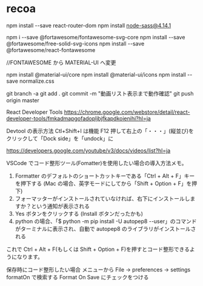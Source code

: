 # recoa

npm install --save react-router-dom
npm install node-sass@4.14.1

npm i --save @fortawesome/fontawesome-svg-core
npm install --save @fortawesome/free-solid-svg-icons
npm install --save @fortawesome/react-fontawesome

//FONTAWESOME から MATERIAL-UI へ変更

npm install @material-ui/core
npm install @material-ui/icons
npm install --save normalize.css

git branch -a
git add .
git commit -m "動画リスト表示まで動作確認"
git push origin master

React Developer Tools
https://chrome.google.com/webstore/detail/react-developer-tools/fmkadmapgofadopljbjfkapdkoienihi?hl=ja

Devtool の表示方法
Ctl+Shift+I は機能
F12 押して右上の「・・・」(縦並び)をクリックして「Dock side」を「undock」に

https://developers.google.com/youtube/v3/docs/videos/list?hl=ja

VSCode でコード整形ツール(Fomatter)を使用したい場合の導入方法メモ。

1. Formatter のデフォルトのショートカットキーである「Ctrl + Alt + F」キーを押下する
   (Mac の場合、英字モードにしてから「Shift + Option + F」を押下)
2. フォーマッターがインストールされていなければ、右下にインストールしますか？という通知が表示される
3. Yes ボタンをクリックする (Install ボタンだったかも)
4. python の場合、「$ python -m pip install -U autopep8 --user」のコマンドがターミナルに表示され、自動で autopep8 のライブラリがインストールされる

これで Ctrl + Alt + F(もしくは Shift + Option + F)を押すとコード整形できるようになります。

保存時にコード整形したい場合
メニューから File -> preferences -> settings
formatOn で検索する
Format On Save にチェックをつける
